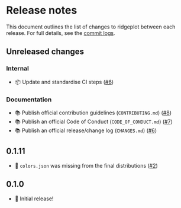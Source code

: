 # Release notes

This document outlines the list of changes to ridgeplot between each release. For full details, see the
[commit logs](https://github.com/tpvasconcelos/ridgeplot/commits/).

Unreleased changes
------------------

### Internal

- 📦 Update and standardise CI steps ([#6](https://github.com/tpvasconcelos/ridgeplot/pull/6))

### Documentation

- 📚 Publish official contribution guidelines (`CONTRIBUTING.md`) ([#8](https://github.com/tpvasconcelos/ridgeplot/pull/8))
- 📚 Publish an official Code of Conduct (`CODE_OF_CONDUCT.md`) ([#7](https://github.com/tpvasconcelos/ridgeplot/pull/7))
- 📚 Publish an official release/change log (`CHANGES.md`) ([#6](https://github.com/tpvasconcelos/ridgeplot/pull/6))

0.1.11
------

- 🐛 `colors.json` was missing from the final distributions
  ([#2](https://github.com/tpvasconcelos/ridgeplot/pull/2))

0.1.0
------

- 🚀 Initial release!
